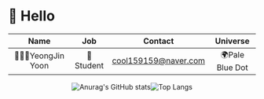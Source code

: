 # 🌅 Hello  

<div align="center"> 
 
| Name | Job | Contact | Universe |  
|:---:|:---:|:---:|:---:|
🙅🏻‍♂️YeongJin Yoon|🌱Student|cool159159@naver.com|🌍Pale Blue Dot| 

![Anurag's GitHub stats](https://github-readme-stats-sigma-five.vercel.app/api?username=Y20221113&show_icons=true&theme=vue)![Top Langs](https://github-readme-stats-sigma-five.vercel.app/api/top-langs/?username=Y20221113&layout=compact&theme=vue)
</div>
 
